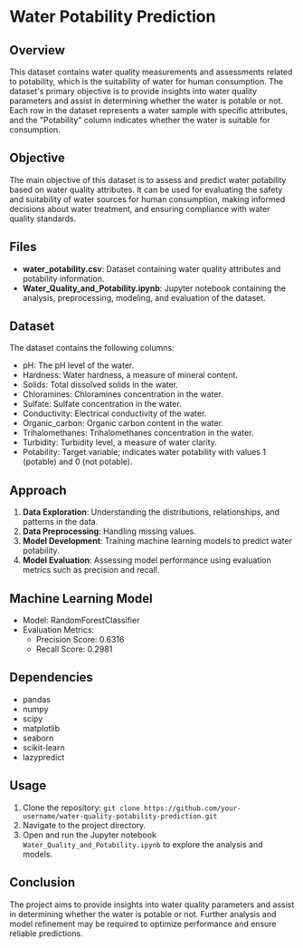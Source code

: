 # Water Potability Prediction

## Overview
This dataset contains water quality measurements and assessments related to potability, which is the suitability of water for human consumption. The dataset's primary objective is to provide insights into water quality parameters and assist in determining whether the water is potable or not. Each row in the dataset represents a water sample with specific attributes, and the "Potability" column indicates whether the water is suitable for consumption.

## Objective
The main objective of this dataset is to assess and predict water potability based on water quality attributes. It can be used for evaluating the safety and suitability of water sources for human consumption, making informed decisions about water treatment, and ensuring compliance with water quality standards.

## Files
- **water_potability.csv**: Dataset containing water quality attributes and potability information.
- **Water_Quality_and_Potability.ipynb**: Jupyter notebook containing the analysis, preprocessing, modeling, and evaluation of the dataset.

## Dataset
The dataset contains the following columns:
- pH: The pH level of the water.
- Hardness: Water hardness, a measure of mineral content.
- Solids: Total dissolved solids in the water.
- Chloramines: Chloramines concentration in the water.
- Sulfate: Sulfate concentration in the water.
- Conductivity: Electrical conductivity of the water.
- Organic_carbon: Organic carbon content in the water.
- Trihalomethanes: Trihalomethanes concentration in the water.
- Turbidity: Turbidity level, a measure of water clarity.
- Potability: Target variable; indicates water potability with values 1 (potable) and 0 (not potable).

## Approach
1. **Data Exploration**: Understanding the distributions, relationships, and patterns in the data.
2. **Data Preprocessing**: Handling missing values.
3. **Model Development**: Training machine learning models to predict water potability.
4. **Model Evaluation**: Assessing model performance using evaluation metrics such as precision and recall.

## Machine Learning Model
- Model: RandomForestClassifier
- Evaluation Metrics:
  - Precision Score: 0.6316
  - Recall Score: 0.2981

## Dependencies
- pandas
- numpy
- scipy
- matplotlib
- seaborn
- scikit-learn
- lazypredict

## Usage
1. Clone the repository: `git clone https://github.com/your-username/water-quality-potability-prediction.git`
2. Navigate to the project directory.
3. Open and run the Jupyter notebook `Water_Quality_and_Potability.ipynb` to explore the analysis and models.

## Conclusion
The project aims to provide insights into water quality parameters and assist in determining whether the water is potable or not. Further analysis and model refinement may be required to optimize performance and ensure reliable predictions.
